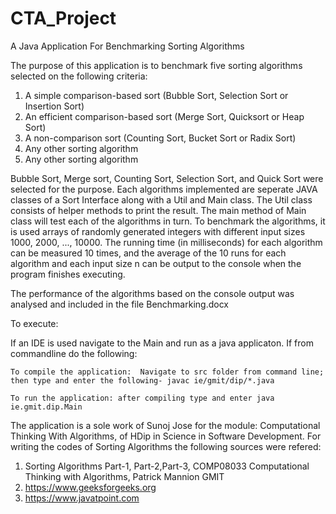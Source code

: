 # CTA_Project
A Java Application For Benchmarking Sorting Algorithms

The purpose of this application is to benchmark five sorting algorithms selected on the following criteria:

1. A simple comparison-based sort (Bubble Sort, Selection Sort or Insertion Sort)
2. An efficient comparison-based sort (Merge Sort, Quicksort or Heap Sort)
3. A non-comparison sort (Counting Sort, Bucket Sort or Radix Sort)
4. Any other sorting algorithm 
5. Any other sorting algorithm 

Bubble Sort, Merge sort, Counting Sort, Selection Sort, and Quick Sort were selected for the purpose. 
Each algorithms implemented are seperate JAVA classes of a Sort Interface along with a Util and Main class.
The Util class consists of helper methods to print the result. The main method of Main class will test each of the algorithms in turn.
To benchmark the algorithms, it is used arrays of randomly generated integers with different input sizes 1000, 2000, ..., 10000.
The running time (in milliseconds) for each algorithm can be measured 10 times, and the average of the 10 runs for each algorithm 
and each input size n can be output to the console when the program finishes executing.

The performance of the algorithms based on the console output was analysed and included in the file Benchmarking.docx

To execute:

  If an IDE is used navigate to the Main and run as a java applicaton.
  If from commandline do the following:
    
    To compile the application:  Navigate to src folder from command line; then type and enter the following- javac ie/gmit/dip/*.java
    
    To run the application: after compiling type and enter java ie.gmit.dip.Main

The application is a sole work of Sunoj Jose for the module: Computational Thinking With Algorithms, of HDip in Science in Software Development.
For writing the codes of Sorting Algorithms the following sources were refered:

1. Sorting Algorithms Part-1, Part-2,Part-3, COMP08033 Computational Thinking with Algorithms, Patrick Mannion GMIT
2. https://www.geeksforgeeks.org
3. https://www.javatpoint.com




